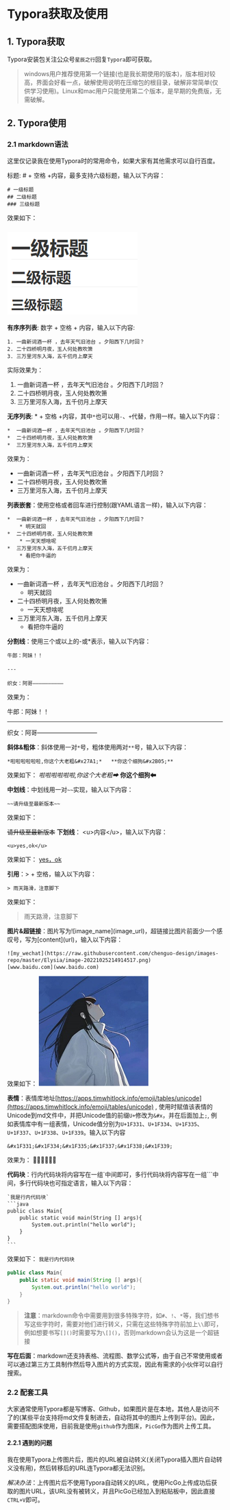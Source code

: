 # Typora获取及使用

## 1. Typora获取

Typora安装包关注公众号`星辰之行`回复`Typora`即可获取。
> windows用户推荐使用第一个链接(也是我长期使用的版本)，版本相对较高，界面会好看一点，破解使用说明在压缩包的根目录，破解非常简单(仅供学习使用)。Linux和mac用户只能使用第二个版本，是早期的免费版，无需破解。

## 2. Typora使用

### 2.1 markdown语法

这里仅记录我在使用Typora时的常用命令，如果大家有其他需求可以自行百度。

标题: \# + 空格 +内容，最多支持六级标题，输入以下内容：
```
# 一级标题
## 二级标题
### 三级标题
```
效果如下：

### ![](https://raw.githubusercontent.com/chenguo-design/images-repo/master/Elysia/image-20221025234548427.png)

**有序序列表**: 数字 + 空格 + 内容，输入以下内容:

```
1. 一曲新词酒一杯 ，去年天气旧池台 。夕阳西下几时回？
2. 二十四桥明月夜，玉人何处教吹箫
3. 三万里河东入海，五千仞月上摩天
```
实际效果为：
1. 一曲新词酒一杯 ，去年天气旧池台 。夕阳西下几时回？
2. 二十四桥明月夜，玉人何处教吹箫
3. 三万里河东入海，五千仞月上摩天



**无序列表**: * + 空格 +内容，其中`*`也可以用`-`、`+`代替，作用一样。输入以下内容：
```
*  一曲新词酒一杯 ，去年天气旧池台 。夕阳西下几时回？
*  二十四桥明月夜，玉人何处教吹箫
*  三万里河东入海，五千仞月上摩天
```
效果为：
*  一曲新词酒一杯 ，去年天气旧池台 。夕阳西下几时回？
*  二十四桥明月夜，玉人何处教吹箫
*  三万里河东入海，五千仞月上摩天

**列表嵌套**：使用空格或者回车进行控制(跟YAML语言一样)，输入以下内容：
```
*  一曲新词酒一杯 ，去年天气旧池台 。夕阳西下几时回？
	* 明天就回
*  二十四桥明月夜，玉人何处教吹箫
	* 一天天想啥呢
*  三万里河东入海，五千仞月上摩天
	* 看把你牛逼的
```
效果为：
*  一曲新词酒一杯 ，去年天气旧池台 。夕阳西下几时回？
	* 明天就回
*  二十四桥明月夜，玉人何处教吹箫
	* 一天天想啥呢
*  三万里河东入海，五千仞月上摩天
	* 看把你牛逼的

**分割线**：使用三个或以上的-或\*表示，输入以下内容：
```
牛郎：阿妹！！

---

织女：阿哥——————————
```
效果为：

牛郎：阿妹！！

---

织女：阿哥——————————

**斜体&粗体**：斜体使用一对`*`号，粗体使用两对`**`号，输入以下内容：
```
*啦啦啦啦啦啦,你这个大老粗&#x27A1;*   **你这个细狗&#x2B05;**
```
效果如下：
*啦啦啦啦啦啦,你这个大老粗&#x27A1;*   **你这个细狗&#x2B05;**

**中划线**：中划线用一对`~~`实现，输入以下内容：

```
~~请升级至最新版本~~
```
效果如下：

~~请升级至最新版本~~
**下划线**： \<u>内容\</u>，输入以下内容：
```
<u>yes,ok</u>
```
效果如下：
<u>yes，ok</u>

**引用**：> + 空格，输入以下内容：

```
> 雨天路滑，注意脚下
```
效果如下：
> 雨天路滑，注意脚下

**图片&超链接**：图片写为\!\[image_name](image_url)，超链接比图片前面少一个感叹号，写为\[content](url)，输入以下内容：

```
![my_wechat](https://raw.githubusercontent.com/chenguo-design/images-repo/master/Elysia/image-20221025214914517.png)
[www.baidu.com](www.baidu.com)
```
效果如下：
![](https://raw.githubusercontent.com/chenguo-design/images-repo/master/Elysia/image_20220930142748-16667061255784.jpg)

**表情**：表情库地址[https://apps.timwhitlock.info/emoji/tables/unicode](https://apps.timwhitlock.info/emoji/tables/unicode) , 使用时赋值该表情的Unicode到md文件中，并把Unicode值的前缀`U+`修改为`&#x`，并在后面加上`;`, 例如表情库中有一组表情，Unicode值分别为`U+1F331`、`U+1F334`、`U+1F335`、`U+1F337`、`U+1F338`、`U+1F339`。输入以下内容

```
&#x1F331;&#x1F334;&#x1F335;&#x1F337;&#x1F338;&#x1F339;
```
效果为：
&#x1F331;&#x1F334;&#x1F335;&#x1F337;&#x1F338;&#x1F339;

**代码块**：行内代码块将内容写在一组\`中间即可，多行代码块将内容写在一组\`\``中间，多行代码块也可指定语言，输入以下内容：

````
`我是行内代码块`
```java
public class Main{
	public static void main(String [] args){
		System.out.println("hello world");
	}
}
```
````
效果如下：
`我是行内代码块`
```java
public class Main{
	public static void main(String [] args){
		System.out.println("hello world");
	}
}
```

> **注意**：markdown命令中需要用到很多特殊字符，如`#`、`!`、`*`等，我们想书写这些字符时，需要对他们进行转义，只需在这些特殊字符前加上`\\`即可，例如想要书写`[]()`时需要写为`\[]()`，否则markdown会认为这是一个超链接

**写在后面**：markdown还支持表格、流程图、数学公式等，由于自己不常使用或者可以通过第三方工具制作然后导入图片的方式实现，因此有需求的小伙伴可以自行搜索。

### 2.2 配套工具

大家通常使用Typora都是写博客、Github，如果图片是在本地，其他人是访问不了的(某些平台支持将md文件复制进去，自动将其中的图片上传到平台)。因此，需要搭配图床使用，目前我是使用`github`作为图床，`PicGo`作为图片上传工具。

#### 2.2.1 遇到的问题

我在使用Typora上传图片后，图片的URL被自动转义(关闭Typora插入图片自动转义没有用)，然后转移后的URL连Typora都无法识别。

*解决办法*：上传图片后不使用Typora自动转义的URL，使用PicGo上传成功后获取的图片URL，该URL没有被转义，并且PicGo已经加入到粘贴板中，因此直接`CTRL+V`即可。



